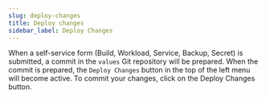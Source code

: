 ```yaml
---
slug: deploy-changes
title: Deploy changes
sidebar_label: Deploy Changes
---
```


When a self-service form (Build, Workload, Service, Backup, Secret) is submitted, a commit in the `values` Git repository will be prepared. When the commit is prepared, the `Deploy Changes` button in the top of the left menu will become active. To commit your changes, click on the Deploy Changes button.
